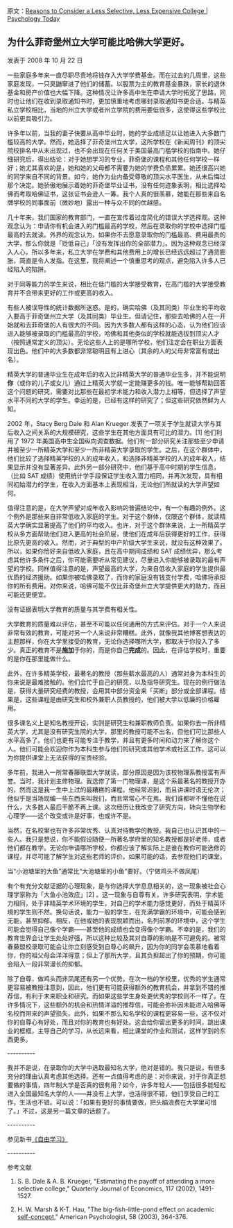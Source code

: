 原文：[Reasons to Consider a Less Selective, Less Expensive College | Psychology Today](https://www.psychologytoday.com/us/blog/freedom-learn/200810/reasons-consider-less-selective-less-expensive-college)

## 为什么菲奇堡州立大学可能比哈佛大学更好。

发表于 2008 年 10 月 22 日

一些家庭多年来一直尽职尽责地将钱存入大学学费基金。而在过去的几周里，这些家庭发现，一只臭鼬窜进了他们的储蓄。以股票为主的教育基金暴跌，家长的退休基金和房产价值也大幅下降。这种情况让许多高中生在申请大学时拓宽了思路，同时也让他们在收到录取通知书时，更加慎重地考虑哪封录取通知书更合适。与精英私立学校相比，当地的州立大学或者州立学院的费用要低很多，这使得这些学校比以前更具吸引力。

许多年以前，当我的妻子快要从高中毕业时，她的学业成绩足以让她进入大多数门槛较高的大学。然而，她选择了菲奇堡州立大学，这所学校在《新闻周刊》的顶尖院校排名中从未出现过，也不会出现在任何关于美国最高门槛学校的指南中。她仔细研究后，得出结论：对于她想学习的专业，菲奇堡的课程和其他任何学校一样好；她尤其喜欢的是，她和她的父母都不需要为她的学费负债累累。她还很高兴她的同学来自不同的背景。如今，她作为业内备受尊敬的顶尖水平医生，从未后悔过那个决定。她骄傲地展示着她的菲奇堡毕业证书，没有任何迹象表明，相比选择哈佛而考取哈佛证书，这张证书会逊人一筹。我个人真的很羡慕，她能在那些来自名牌学校的同事面前（微妙地）露出一种与众不同的优越感。

几十年来，我们国家的教育部门，一直在宣传着过度简化的错误大学选择观。这种观念认为：申请你有机会进入的门槛最高的学校，然后在录取你的学校中选择门槛最高的去就读。外界的观念认为，如果你不去愿意录取你的门槛最高、费用最贵的大学，那么你就是「贬低自己」「没有发挥出你的全部潜力」。因为这种观念已经深入人心，所以多年来，私立大学在学费和其他费用上的增长已经远远超过了通货膨胀，简直是令人发指。在这里，我将阐述一个慎重思考的观点，避免陷入许多人已经陷入的陷阱。

对于同等能力的学生来说，相比在低门槛的大学接受教育，在高门槛的大学接受教育并不会带来更好的工作或更高的收入。

有些人被误导性的统计数据所迷惑。是的，确实哈佛（及其同类）毕业生的平均收入要高于菲奇堡州立大学（及其同类）毕业生。但请记住，那些去哈佛的人在一开始就和去菲奇堡的人有很大的不同。因为大多数人都有这样的心态，认为他们应该进入能够被录取的门槛最高的学校，哈佛和其他类似的学校就能选拔到顶尖人才（按照通常定义的顶尖）。无论这些人上的是哪所学校，他们注定会在职业方面表现出色。他们中的大多数都非常聪明且有上进心（其余的人的父母非常富有或出名）。

精英大学的普通毕业生在成年后的收入比非精英大学的普通毕业生多，并不能说明**你**（或你的儿子或女儿）通过上精英大学就一定能赚更多的钱。唯一能够帮助回答这个问题的研究，需要对比那些在最初学术能力和收入潜力上相等，但选择了声望水平不同的大学的学生。幸运的是，已经有这样的研究了；但这些研究依然鲜为人知。

2002 年，Stacy Berg Dale 和 Alan Krueger 发表了一项关于学生就读大学与其后收入之间关系的大规模研究，这些学生在其他方面具有可比的潜力。[1] 他们利用了 1972 年美国高中生全国纵向调查数据。他们有一部分研究关注那些至少申请并被至少一所精英大学和至少一所非精英大学录取的学生。之后，在这个群体中，他们比较了选择精英学校的人的成年收入，和选择非精英学校的人的成年收入，结果显示并没有显著差异。此外另一部分研究中，他们基于高中时期的学生信息，（比如 SAT 成绩）使用统计学手段保证学生收入潜力相同，并再次发现，具有相同初始潜力的学生，在收入方面基本上表现相当，无论他们所就读的大学声望如何。

值得注意的是，在大学声望对成年收入影响的普遍结论中，有一个有趣的例外。这个例外是那些来自非常低收入家庭的学生。对于这个群体，仅限这个群体，就读精英大学确实显著提高了他们的平均收入。也许，对于这个群体来说，上一所精英学校从多方面帮助他们进入更高的社会阶层，使他们在成年后获得更好的工作，获得比原先更高的收入。然而，对于典型的中产阶级大学生来说，就没有这种效果了。所以，如果你恰好来自低收入家庭，且在高中期间成绩和 SAT 成绩优异，那么考虑其他许多条件之后，你可能需要听从常见建议，尽量进入你能够被录取的最有声望的学校。同样值得注意的是，声望最高的大学，为来自低收入家庭的学生提供最优质的经济援助。如果你被哈佛录取了，而你的家庭没有钱支付学费，哈佛将承担你的所有费用。对你来说，哈佛可能不仅比菲奇堡州立大学提供更大的助力，而且可能还更便宜。

没有证据表明大学教育的质量与其学费有相关性。

大学教育的质量难以评估，甚至不可能以任何通用的方式来评估。对于一个人来说非常有效的教育，可能对另一个人来说非常糟糕。此外，就像我其他博客想表达的主题那样，你在大学里接受的教育，无论你选择哪所大学，都取决于你投入了多少。真正的教育不是**施加**于你的，而是你自己**完成**的。因此，在评估学校时，重要的是你在那里能做什么。

此外，在许多精英学校，最著名的教授（那些薪水最高的人）通常对身为本科生的你来说是最难接触的。他们会忙于自己的研究，以及指导研究生。现在的例行做法是，获得大量研究经费的教授，会用其中部分资金来「买断」部分或全部课程。结果是，这些课程是由研究生和校外兼职人员教授的，他们被大学以低廉的价格雇用。

很多课名义上是知名教授开设，实则是研究生和兼职教师负责。如果你去一所非精英大学，尤其是没有研究生院的大学，那里的教授可能不出名，但他们可比那些人水平高多了。他们也更有可能专注于教学，并且有更多时间和动力来了解你这个人。他们可能会欢迎你作为本科生参与他们的研究或其他学术或社区工作，这可以为你提供课堂上无法获得的宝贵经验。

多年前，我进入一所常春藤联盟大学就读，部分原因是因为该校物理系教授富有声誉。当时，我计划主修物理。我选修了第一门物理课，是这个系最著名的教授开办的，然而这是我一生中上过的最糟糕的课程。他经常迟到，而且讲课时语无伦次；他似乎是当场现编一些东西来叫我们，而且常常心不在焉。我们谁都听不懂他在说什么，大多数人最后干脆不再上课。这次经历让我改变了研究方向，转向生物学和心理学——这个改变或许是好事，也或许不是。

当然，在名校里也有许多非常优秀、认真对待教学的教授。我自己也认识其中的一些人。我只是想说，你不能假设随便一所著名学府里的知名教授都是好老师，或者他们都在教学。无论你申请哪所学校，你都应该了解实际上是谁在教你可能选修的课程，并尽可能了解学生对这些老师的评价。如果可能的话，去参观他们的课堂。

当“小池塘里的大鱼”通常比“大池塘里的小鱼”要好。（宁做鸡头不做凤尾）

有个有充分文献证据的心理现象，是与你选择大学息息相关的，这一现象被社会心理学家称为「大鱼小池效应」[2] 。这一现象与自尊有关。许多研究表明，学术能力相同，处于非精英学术环境的学生，对自己的学术能力感觉更好，而处于精英环境的学生则不然。换句话说，能力一般的学生，在充满学霸的环境中，可能会感到无能，甚至抑郁。相反，在他或她的表现脱颖而出，名列前茅的环境中，这个学生可能会觉得自己像个学霸——甚至他的成绩也会变得像个学霸。不幸的是，我们的教育世界会让学生处处好强，所以这种比较及其对自尊的影响是不可避免的。被常春藤盟校录取可能会让你立刻感受到自尊心的飙升，因为你的同学会羡慕地看着你，你的祖父母会洋洋得意；但上了那所大学，且其负担超出了你的预期，你可能会陷入一段非常漫长的抑郁。

除了自尊，做鸡头而非凤尾还有另一个优势。在次一档的学校里，优秀的学生通常更容易被教授注意到，因此，他们更有可能获得额外的教育机会，并拿到不错的推荐信，有利于未来职业和研究。而如果这些学生身处更优秀的学校则不一样了。在许多情况下，这些额外的机会和热情洋溢的推荐信，可能会弥补因未能进入哈佛等名校而带来的声望损失。此外，如果不那么知名学校的课程更容易一些，这不仅对你的自尊心有好处，而且对你的教育也有好处。这会给你留出更多的时间，跳出课业的框框，主导自己的学习，从长远来看，相比课堂的作业和测试，这样学到的东西更多。

\----------

我并不是说，在录取你的大学中选取最知名大学，绝对是错的。我只是说，有很多充分的理由认真考虑其他选择。还有一点值得考虑的是：对你来说，对于你真正想要做的事情，四年制大学是否真的很有用？如今，许多年轻人——包括很多能轻松进入全国最知名大学的人——并没有上大学，也活得很不错，他们享受自己的工作，生活也不错。可以说：「如果有更好的事情要做，把头脑浪费在大学里可惜了。」不过，这是另一篇文章的话题了。

\----------

参见新书[《自由学习》](http://www.freetolearnbook.com/)

\----------

参考文献

1. S. B. Dale & A. B. Krueger, "Estimating the payoff of attending a more selective college," Quarterly Journal of Economics, 117 (2002), 1491-1527.

2. H. W. Marsh & K-T. Hau, "The big-fish-little-pond effect on academic [self-concept](https://www.psychologytoday.com/us/basics/identity)," American Psychologist, 58 (2003), 364-376.